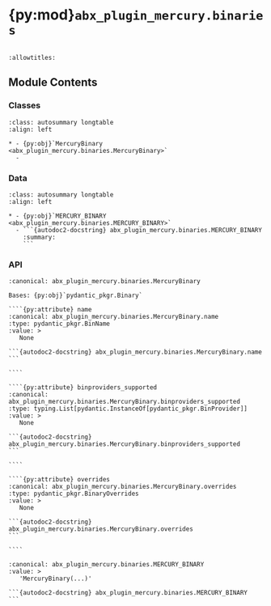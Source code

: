 # {py:mod}`abx_plugin_mercury.binaries`

```{py:module} abx_plugin_mercury.binaries
```

```{autodoc2-docstring} abx_plugin_mercury.binaries
:allowtitles:
```

## Module Contents

### Classes

````{list-table}
:class: autosummary longtable
:align: left

* - {py:obj}`MercuryBinary <abx_plugin_mercury.binaries.MercuryBinary>`
  -
````

### Data

````{list-table}
:class: autosummary longtable
:align: left

* - {py:obj}`MERCURY_BINARY <abx_plugin_mercury.binaries.MERCURY_BINARY>`
  - ```{autodoc2-docstring} abx_plugin_mercury.binaries.MERCURY_BINARY
    :summary:
    ```
````

### API

`````{py:class} MercuryBinary(/, **data: typing.Any)
:canonical: abx_plugin_mercury.binaries.MercuryBinary

Bases: {py:obj}`pydantic_pkgr.Binary`

````{py:attribute} name
:canonical: abx_plugin_mercury.binaries.MercuryBinary.name
:type: pydantic_pkgr.BinName
:value: >
   None

```{autodoc2-docstring} abx_plugin_mercury.binaries.MercuryBinary.name
```

````

````{py:attribute} binproviders_supported
:canonical: abx_plugin_mercury.binaries.MercuryBinary.binproviders_supported
:type: typing.List[pydantic.InstanceOf[pydantic_pkgr.BinProvider]]
:value: >
   None

```{autodoc2-docstring} abx_plugin_mercury.binaries.MercuryBinary.binproviders_supported
```

````

````{py:attribute} overrides
:canonical: abx_plugin_mercury.binaries.MercuryBinary.overrides
:type: pydantic_pkgr.BinaryOverrides
:value: >
   None

```{autodoc2-docstring} abx_plugin_mercury.binaries.MercuryBinary.overrides
```

````

`````

````{py:data} MERCURY_BINARY
:canonical: abx_plugin_mercury.binaries.MERCURY_BINARY
:value: >
   'MercuryBinary(...)'

```{autodoc2-docstring} abx_plugin_mercury.binaries.MERCURY_BINARY
```

````
